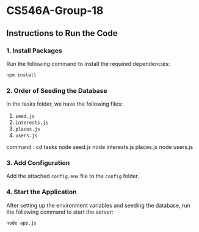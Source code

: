 # CS546A-Group-18


## Instructions to Run the Code

### 1. Install Packages
Run the following command to install the required dependencies:

```bash
npm install
```

### 2. Order of Seeding the Database

In the tasks folder, we have the following files:

1. `seed.js`
2. `interests.js`
3. `places.js`
4. `users.js`

command : 
cd tasks
node seed.js
node interests.js
places.js
node users.js
   

### 3. Add Configuration

Add the attached `config.env` file to the `config` folder.

### 4. Start the Application

After setting up the environment variables and seeding the database, run the following command to start the server:

```bash
node app.js
```

